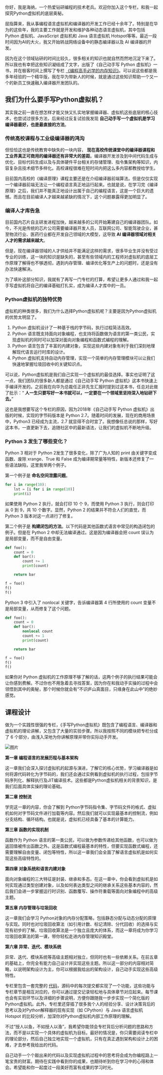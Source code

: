 你好，我是海纳，一个热爱钻研编程的技术老兵。欢迎你加入这个专栏，和我一起探究Python虚拟机的底层奥秘。

屈指算来，我从事编程语言虚拟机和编译器的开发工作已经十余年了。特别是在华为的这些年，我的主要工作就是开发和维护各种动态语言虚拟机，其中包括Python 虚拟机、JavaScript 虚拟机和 Java 语言虚拟机 Hotspot等等。最近一段时间因为AI的大火，我又开始转战网络设备中的静态编译器以及 AI 编译器的开发。

因为在这个领域钻研的时间比较久，很多相关的知识也就自然而然地沉淀下来了。所以我也有幸把这些知识凝结成了文字，出版了《自己动手写 Python 虚拟机》一书，并在极客时间上撰写了专栏 [《编程高手必学的内存知识》](https://time.geekbang.org/column/intro/100094901?utm_campaign=geektime_search&utm_content=geektime_search&utm_medium=geektime_search&utm_source=geektime_search&utm_term=geektime_search&tab=catalog)。可以说这些都是我多年经验的一个精华版，我在华为带新人的时候，就是通过这些知识帮助一个又一个的新员工快速融入编译器开发团队的。

## 我们为什么要手写Python虚拟机？

其实我之前一直在想怎样才能又快又扎实地掌握编译器、虚拟机这些底层的核心技术，也尝试过很多方法，后来经过反复试验我发现 **自己动手写一个虚拟机是学习编译器最好，也是最直接的方法**。

### 传统高校课程与工业级编译器的鸿沟

但恰恰这也是传统教育中缺失的一块内容， **现在高校传统课堂中的编译器课程和工业界真正可商用的编译器还有非常大的差距**。编译器开发涉及到中间代码生成与优化、目标代码生成以及与具体硬件平台相关的存储管理、指令集架构等知识，内容复杂且技术细节多样化。高校课程很难在短时间内把这么多内容都教授给学生。

目前国内高校的《编译原理》课程主要还是在介绍编译器前端算法。但是仅仅实现一个编译器前端无法让一个编程语言真正地运行起来。也就是说，在学习完《编译原理》之后，我们并不能真正地设计出属于自己的编程语言，这是一个巨大的遗憾。而且在目前编译人才越来越紧缺的情况下，这个问题暴露得更加明显了。

### 编译人才库告急

目前国内芯片自主研发进程加快，越来越多的公司开始筹建自己的编译器团队。如今，不光是传统的芯片公司需要编译器开发人员，互联网公司、智能驾驶企业，甚至物流行业、医药行业都在开发自己领域的大模型，这导致 **AI 编译器领域对相关人才的需求越来越大**。

但是，现在编译器领域的人才供给并不能满足这样的需求，很多毕业生并没有受过专业的训练，这一块的知识是缺失的，甚至有些领域内的工程师对虚拟机的底层工作原理了解得也不够透彻，遇到内存管理、编译优化等生产上的问题时，还是没有办法快速解决。

为了填补这部分知识，我就有了再写一门专栏的打算，希望让更多人通过和我一起手写虚拟机将自己的编译基础打扎实，成为编译人才库中的一员。

### Python虚拟机的独特优势

虚拟机的种类很多，我们为什么选择Python虚拟机呢？主要是因为Python虚拟机的优势太明显了。

1. Python 虚拟机设计了一种基于栈的字节码，执行过程简洁高效。
2. Python 语言既支持面向对象编程，也支持将函数做为语言的第一类公民，实现虚拟机的同时可以加深对面向对象编程和函数式编程的理解。
3. Python 语言包含了丰富的内建对象，实现这些内建对象有利于我们深刻地理解现代语言运行时库的设计。
4. Python 虚拟机支持自动内存管理，实现一个简单的内存管理模块可以让我们快速地掌握垃圾回收中的关键知识点。

可以说，Python虚拟机是我们自己实现一个虚拟机的最佳选择。事实也证明了这一点，我们团队的很多新人都是通过《自己动手写 Python 虚拟机》这本书快速上手编译开发的。之前我在向华为总裁任正非先生汇报时提到过这本书，任总对此做了批示：“ **人一生只要写好一本书就可以，一定要在一个领域里坚持深入地钻研下去。**”

这也是我想要写这个专栏的原因，因为2018年《自己动手写 Python 虚拟机》出版的时候，实现的字节码版本是 Python 2.7。随着时间的发展，现在的商用场景中，Python3 已经成为主流，2.7 就显得不合时宜了。我想像任总说的那样，写好这本书，一直更新下去，追随社区中的最新语法，让我们的虚拟机不断地升级。

### Python 3 发生了哪些变化？

Python 3 相对于 Python 2发生了很多变化，除了广为人知的 print 由关键字变成函数、废除 xrange、True 和 False 成为编译期常量等特性，新版本还修复了一些语法缺陷，这里我举两个例子。

第一个例子是 **命名空间泄露问题**。

```python
for i in range(10):
    lst = [i for i in range(10)]
    print(i)

```

如果使用 Python 2 执行，就会打印 10 个 9，而使用 Python 3 执行，则会打印从 0 到 9，共 10 个数字。显然，Python 2 的结果并不符合人们的直觉，而 Python 3 版本对这一点进行了修复。

第二个例子是 **构建闭包的方法**。以下代码是其他函数式语言中常见的构造闭包的例子。但是在 Python 2 中却无法编译通过。这是因为编译器会把 count 误认为是局部变量，而不是自由变量。

```python
def foo():
    count = 0
    def bar():
        count += 1
        print(count)

    return bar

f = foo()
f()
f()

```

Python 3 中引入了 nonlocal 关键字，告诉编译器第 4 行所使用的 count 变量不是局部变量，从而修复了这个问题。

```python
def foo():
    count = 0
    def bar():
        nonlocal count
        count += 1
        print(count)

    return bar

f = foo()
f()
f()

```

如果你对 Python 虚拟机的工作原理不够了解的话，这两个例子的执行结果可能会让你感到费解。不过你也不用急着去寻找答案，因为你在和我动手实操的过程中会领悟到其中的奥秘，那个时候你就会有“不识庐山真面目，只缘身在此山中”的绝妙感觉。

## 课程设计

做为一个实践性很强的专栏，《手写Python虚拟机》既包含了编程语言、编译器和虚拟机的理论讲解，又包含了大量的实验步骤。所以我按照不同的模块把专栏分成了 6 个部分，由浅入深地为你讲解原理并带你实际动手开发。

![图片](https://static001.geekbang.org/resource/image/2c/bf/2c9600efe3e6fc7yy2877441afa26fbf.png?wh=2910x1102)

**第一章 编程语言的发展历程与基本架构**

这一章我们会深入探讨虚拟机的起源与演进，了解它的核心优势，学习编译器是如何将源代码转化为字节码的，我们还会通过实例看到虚拟机的执行过程，包括字节码序列化、解释执行及JIT编译技术。这些都是Python虚拟机相关的背景知识，是我们后面具体实操的理论基础。

**第二章 控制流**

学完这一章的内容，你会了解到 Python字节码指令集、字节码文件的格式、虚拟机如何对字节码文件进行加载等内容。然后我们就可以实现最基本的控制流，例如分支结构、循环结构。也就是说，虚拟机已经具备了基本的计算能力。

**第三章 函数的实现机制**

函数作为 Python 语言的第一类公民，可以做为参数传递给其他函数，也可以做为返回值被传出函数之外。这是函数式编程最基本的特性，但要实现函数式编程，还需要理解自由变量、闭包等特性，所以这一章我们会全面了解语言虚拟机是如何实现这些高级特性的。

**第四章 对象系统和语言内建对象**

面向对象编程的三大特征是封装、继承和多态。在这一章中，你会看到虚拟机是如何实现通过类型创建对象，以及如何表达类型之间的继承关系这些基本内容的，然后我们会进一步掌握运行时识别、函数覆写、操作符重载等面向对象编程中的高级主题。

**第五章 内存管理与垃圾回收**

这一章我们会学习 Python对象的内存分配策略，包括静态分配与动态分配的原理与实现。同时也对垃圾回收算法（如引用计数、标记清除、分代回收）的选择与实现有初步的了解。垃圾回收算法是一个独立且庞大的体系，而这一章将成为你学习垃圾回收算法的第一课，带你轻松走进内存管理知识殿堂。

**第六章 异常、迭代、模块系统**

异常、迭代、模块系统等高级主题相对独立，但同时也有一些依赖关系。在前五章的基础上，你完全有能力自己设计并实现这些主题。所以这一部分的内容相对简略，以说明架构设计为主，你可以根据我给出的架构设计，自己动手实现这些高级特性。

专栏里包含一套完整的 [代码](https://gitee.com/hinus/pythonvm/tree/geektime/)，源码中的每次提交都实现了一个功能，这些功能与专栏章节是相互对应的，你可以通过提交记录轻松地与具体章节对应起来。每节课也会有实验环节以及详细的步骤说明，方便你跟随我一步步实现一个简化版的Python虚拟机。此外，专栏里还穿插了很多我个人的经验分享、设计决策背后的思考以及对Python解释器的现有实现（如 CPython）与 Java 语言虚拟机 Hotspot 的比较分析，加深你对Python虚拟机内部工作原理的理解。

不过“授人以鱼，不如授人以渔”，我希望你能领会专栏背后分析问题的思路和方法，而不是以实现一个具体的虚拟机为目标。最好的情况是，你只需要阅读专栏中的理论部分，然后自己独立地实现一个虚拟机，只有在真正遇到架构和设计上的困难，才去参考我给出的代码。

自己动手一个个敲出来的代码以及实现虚拟机过程中的思考将会成为你编程路上一笔宝贵的财富。期待在实践中看到你的成果，也期待听到你在学习中的心得和体会。希望能和你一起度过一段美好而富有成果的学习时光。